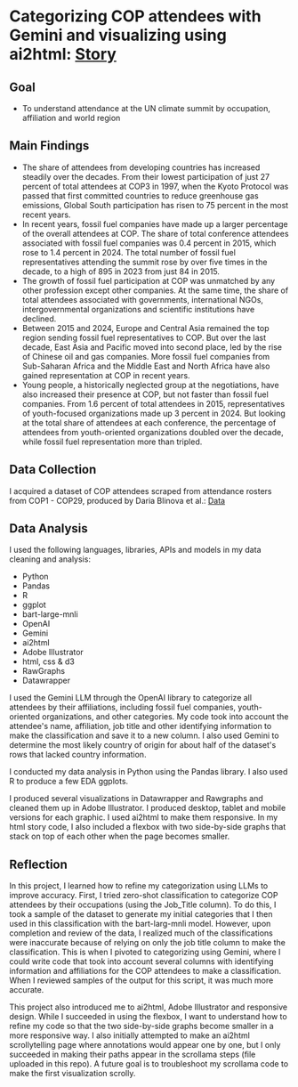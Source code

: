 # Categorizing COP attendees with Gemini and visualizing using ai2html: [Story](https://annikamcginnis.github.io/cop-attendees/)

## Goal
- To understand attendance at the UN climate summit by occupation, affiliation and world region

## Main Findings
- The share of attendees from developing countries has increased steadily over the decades. From their lowest participation of just 27 percent of total attendees at COP3 in 1997, when the Kyoto Protocol was passed that first committed countries to reduce greenhouse gas emissions, Global South participation has risen to 75 percent in the most recent years.
- In recent years, fossil fuel companies have made up a larger percentage of the overall attendees at COP. The share of total conference attendees associated with fossil fuel companies was 0.4 percent in 2015, which rose to 1.4 percent in 2024. The total number of fossil fuel representatives attending the summit rose by over five times in the decade, to a high of 895 in 2023 from just 84 in 2015.
- The growth of fossil fuel participation at COP was unmatched by any other profession except other companies. At the same time, the share of total attendees associated with governments, international NGOs, intergovernmental organizations and scientific institutions have declined.
- Between 2015 and 2024, Europe and Central Asia remained the top region sending fossil fuel representatives to COP. But over the last decade, East Asia and Pacific moved into second place, led by the rise of Chinese oil and gas companies. More fossil fuel companies from Sub-Saharan Africa and the Middle East and North Africa have also gained representation at COP in recent years.
- Young people, a historically neglected group at the negotiations, have also increased their presence at COP, but not faster than fossil fuel companies. From 1.6 percent of total attendees in 2015, representatives of youth-focused organizations made up 3 percent in 2024. But looking at the total share of attendees at each conference, the percentage of attendees from youth-oriented organizations doubled over the decade, while fossil fuel representation more than tripled.


## Data Collection
I acquired a dataset of COP attendees scraped from attendance rosters from COP1 - COP29, produced by Daria Blinova et al.: [Data]([https://github.com/bagozzib/UNFCCC-Attendance-Data])


## Data Analysis
I used the following languages, libraries, APIs and models in my data cleaning and analysis: 
- Python
- Pandas
- R
- ggplot
- bart-large-mnli
- OpenAI
- Gemini
- ai2html
- Adobe Illustrator
- html, css & d3
- RawGraphs
- Datawrapper

I used the Gemini LLM through the OpenAI library to categorize all attendees by their affiliations, including fossil fuel companies, youth-oriented organizations, and other categories. My code took into account the attendee's name, affiliation, job title and other identifying information to make the classification and save it to a new column. I also used Gemini to determine the most likely country of origin for about half of the dataset's rows that lacked country information. 

I conducted my data analysis in Python using the Pandas library. I also used R to produce a few EDA ggplots. 

I produced several visualizations in Datawrapper and Rawgraphs and cleaned them up in Adobe Illustrator. I produced desktop, tablet and mobile versions for each graphic. I used ai2html to make them responsive. In my html story code, I also included a flexbox with two side-by-side graphs that stack on top of each other when the page becomes smaller. 


## Reflection

In this project, I learned how to refine my categorization using LLMs to improve accuracy. First, I tried zero-shot classification to categorize COP attendees by their occupations (using the Job_Title column). To do this, I took a sample of the dataset to generate my initial categories that I then used in this classification with the bart-larg-mnli model. However, upon completion and review of the data, I realized much of the classifications were inaccurate because of relying on only the job title column to make the classification. This is when I pivoted to categorizing using Gemini, where I could write code that took into account several columns with identifying information and affiliations for the COP attendees to make a classification. When I reviewed samples of the output for this script, it was much more accurate. 

This project also introduced me to ai2html, Adobe Illustrator and responsive design. While I succeeded in using the flexbox, I want to understand how to refine my code so that the two side-by-side graphs become smaller in a more responsive way. I also initially attempted to make an ai2html scrollytelling page where annotations would appear one by one, but I only succeeded in making their paths appear in the scrollama steps (file uploaded in this repo). A future goal is to troubleshoot my scrollama code to make the first visualization scrolly.

 
